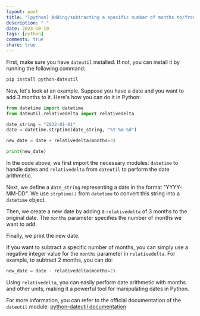 ```yaml
---
layout: post
title: "[python] Adding/subtracting a specific number of months to/from a date in Python"
description: " "
date: 2023-10-19
tags: [python]
comments: true
share: true
---
```


First, make sure you have `dateutil` installed. If not, you can install it by running the following command:

```bash
pip install python-dateutil
```

Now, let's look at an example. Suppose you have a date and you want to add 3 months to it. Here's how you can do it in Python:

```python
from datetime import datetime
from dateutil.relativedelta import relativedelta

date_string = "2022-01-01"
date = datetime.strptime(date_string, "%Y-%m-%d")

new_date = date + relativedelta(months=3)

print(new_date)
```

In the code above, we first import the necessary modules: `datetime` to handle dates and `relativedelta` from `dateutil` to perform the date arithmetic.

Next, we define a `date_string` representing a date in the format "YYYY-MM-DD". We use `strptime()` from `datetime` to convert this string into a `datetime` object.

Then, we create a new date by adding a `relativedelta` of 3 months to the original date. The `months` parameter specifies the number of months we want to add.

Finally, we print the new date.

If you want to subtract a specific number of months, you can simply use a negative integer value for the `months` parameter in `relativedelta`. For example, to subtract 2 months, you can do:

```python
new_date = date - relativedelta(months=2)
```

Using `relativedelta`, you can easily perform date arithmetic with months and other units, making it a powerful tool for manipulating dates in Python.

For more information, you can refer to the official documentation of the `dateutil` module: [python-dateutil documentation](https://dateutil.readthedocs.io/en/stable/relativedelta.html)